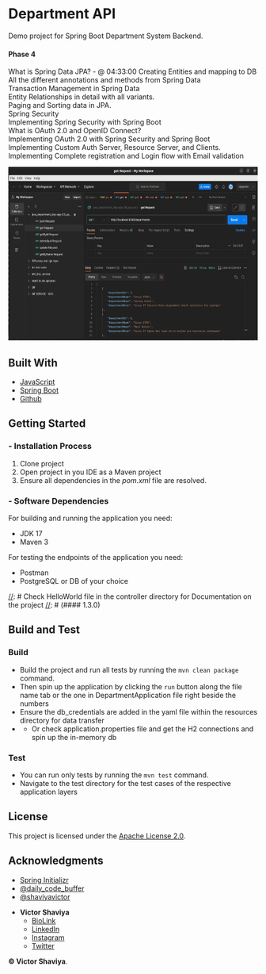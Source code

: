 # Department API
Demo project for Spring Boot Department System Backend.

[//]: # (This Spring Boot Master Class covers a wide range of topics to Master Spring and Spring Boot Framework and accelerate your growth in your career.)


[//]: # (We will understand all below topics in detail in this Spring Boot complete Course [Master Class/Boot Camp])

[//]: # (  #### Phase 1)

[//]: # (Why Spring Framework?           )

[//]: # (Features and Advantages of Spring Framework           )

[//]: # (Spring Bean Lifecycle         )

[//]: # (Dependency Injection    )

[//]: # (Different ways to configure Spring application      )

[//]: # (What is Aspect Oriented Programming &#40;AOP&#41;?      )

[//]: # (Understanding AOP with Complete Example implementation        )

[//]: # (What is Spring Boot?            )

[//]: # (Advantages of Spring Boot         )

[//]: # (Spring Initializr         )

[//]: # (Spring Boot Starters           )

[//]: # (Spring Boot DevTools    )

[//]: # (    )
[//]: # (Creating REST APIs with Spring Boot   - @ 01:22:54   )

[//]: # (Hibernate validations   - @ 02:47:20      )

[//]: # (Logging in Spring Boot    - @ 02:57:15  )

[//]: # (Project Lombok   - @ 03:02:55   )

[//]: # (Exception handling   - @ 03:08:25       )

[//]: # (Database Migration H2 -> MySQL/Postgres   - @ 03:21:50)

[//]: # (  #### Phase 2)

[//]: # (Creating Different Layers of the Application      )

[//]: # (Implementing Unit Testing &#40;service layer&#41;   - @ 03:27:30     )

[//]: # (Implementing Unit Testing &#40;repository layer&#41;   - @ 03:44:30   )

[//]: # (Implementing Unit Testing &#40;controller layer&#41;   - @ 03:50:30    )

[//]: # (Implementing JUnit and Mockito for all layers during the test implementation.   - @ 03:38:40)

[//]: # (  #### Phase 3)

[//]: # (Managing Configuration - Adding Configurations in the properties file   - @ 04:00:00    )

[//]: # (Managing Profiles     - @ 04:08:05        )

[//]: # (Deploying to Prod with different Profiles     - @ 04:13:00      )

[//]: # (Spring Boot Actuator      - @ 04:17:00      )

[//]: # (Custom Actuator Endpoints and managing endpoints.     - @ 04:23:00      )

[//]: # (Exclude Actuator Endpoint     - @ 04:30:00  )


[//]: # (The above topics are some major backborns of Spring Boot! Hooray **#08082023**)

[//]: # (Check the next School System project for Phase4 continuation)


  #### Phase 4 
What is Spring Data JPA?      - @ 04:33:00
Creating Entities and mapping to DB     
All the different annotations and methods from Spring Data      
Transaction Management in Spring Data     
Entity Relationships in detail with all variants.     
Paging and Sorting data in JPA.       
Spring Security     
Implementing Spring Security with Spring Boot     
What is OAuth 2.0 and OpenID Connect?     
Implementing OAuth 2.0 with Spring Security and Spring Boot     
Implementing Custom Auth Server, Resource Server, and Clients.      
Implementing Complete registration and Login flow with Email validation     

<img src="https://github.com/ShaviyaVictor/department/blob/master/src/main/resources/images/2023-07-28%2020-41-54_postman_collection_of_the_endpoints.png?raw=true" width="600" height="350" alt="">             

## Built With

* [JavaScript](https://developer.mozilla.org/en-US/docs/Web/JavaScript)
* [Spring Boot](https://docs.spring.io/spring-boot/docs/current/reference/htmlsingle/)
* [Github](https://github.com/ShaviyaVictor/shaviya)

## Getting Started
### - Installation Process

1.	Clone project
2.	Open project in you IDE as a Maven project
3.	Ensure all dependencies in the *pom.xml* file are resolved.

### - Software Dependencies
For building and running the application you need:
- JDK 17
- Maven 3
            
For testing the endpoints of the application you need:
- Postman
- PostgreSQL or DB of your choice

[//]: # (### Latest releases)

[//]: # Check HelloWorld file in the controller directory for Documentation on the project
[//]: # (#### 1.3.0)

[//]: # (- Added Profile "UPDATEMSISDNCOUNTERProfile" to digicel-lib-customer-profile.)

## Build and Test
### Build
- Build the project and run all tests by running the `mvn clean package` command.
- Then spin up the application by clicking the `run` button along the file name tab or the one in DepartmentApplication file right beside the numbers
- Ensure the db_credentials are added in the yaml file within the resources directory for data transfer
- - Or check application.properties file and get the H2 connections and spin up the in-memory db

### Test
- You can run only tests by running the `mvn test` command.
- Navigate to the test directory for the test cases of the respective application layers


## License

This project is licensed under the [Apache License 2.0](https://github.com/ShaviyaVictor/custom_setup_template/blob/main/LICENSE).

## Acknowledgments
- [Spring Initializr](https://start.spring.io/#!type=maven-project&language=java&platformVersion=3.0.6&packaging=jar&jvmVersion=17&groupId=com.shavic&artifactId=department&name=department&description=Spring%20Boot%20Department%20RESTful%20API%20project%20geared%20towards%20learning%20Spring%20Boot%20and%20its%20convention...&packageName=com.shavic.department&dependencies=web,h2)
- [@daily_code_buffer](https://www.youtube.com/watch?v=zvR-Oif_nxg&t=7665s)
- [@shaviyavictor](https://www.youtube.com/watch?v=xz_7l0qyVrw)


* **Victor Shaviya**
    - [BioLink](https://bio.link/shaviya)
    - [LinkedIn](https://www.linkedin.com/in/ShaviyaVictor/)
    - [Instagram](https://www.instagram.com/shaviyavictor/)
    - [Twitter](https://twitter.com/ShaviyaVictor)


**© Victor Shaviya**.